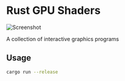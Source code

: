 # Rust GPU Shaders
![Screenshot](docs/images/screenshot_sdfs_2d.jpg)

A collection of interactive graphics programs

## Usage

```bash
cargo run --release
```
